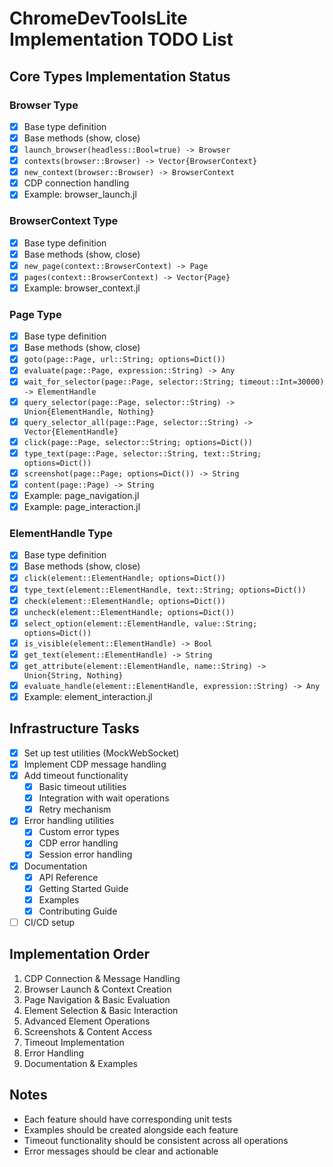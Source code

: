 # ChromeDevToolsLite Implementation TODO List

## Core Types Implementation Status

### Browser Type
- [x] Base type definition
- [x] Base methods (show, close)
- [x] `launch_browser(headless::Bool=true) -> Browser`
- [x] `contexts(browser::Browser) -> Vector{BrowserContext}`
- [x] `new_context(browser::Browser) -> BrowserContext`
- [x] CDP connection handling
- [x] Example: browser_launch.jl

### BrowserContext Type
- [x] Base type definition
- [x] Base methods (show, close)
- [x] `new_page(context::BrowserContext) -> Page`
- [x] `pages(context::BrowserContext) -> Vector{Page}`
- [x] Example: browser_context.jl

### Page Type
- [x] Base type definition
- [x] Base methods (show, close)
- [x] `goto(page::Page, url::String; options=Dict())`
- [x] `evaluate(page::Page, expression::String) -> Any`
- [x] `wait_for_selector(page::Page, selector::String; timeout::Int=30000) -> ElementHandle`
- [x] `query_selector(page::Page, selector::String) -> Union{ElementHandle, Nothing}`
- [x] `query_selector_all(page::Page, selector::String) -> Vector{ElementHandle}`
- [x] `click(page::Page, selector::String; options=Dict())`
- [x] `type_text(page::Page, selector::String, text::String; options=Dict())`
- [x] `screenshot(page::Page; options=Dict()) -> String`
- [x] `content(page::Page) -> String`
- [x] Example: page_navigation.jl
- [x] Example: page_interaction.jl

### ElementHandle Type
- [x] Base type definition
- [x] Base methods (show, close)
- [x] `click(element::ElementHandle; options=Dict())`
- [x] `type_text(element::ElementHandle, text::String; options=Dict())`
- [x] `check(element::ElementHandle; options=Dict())`
- [x] `uncheck(element::ElementHandle; options=Dict())`
- [x] `select_option(element::ElementHandle, value::String; options=Dict())`
- [x] `is_visible(element::ElementHandle) -> Bool`
- [x] `get_text(element::ElementHandle) -> String`
- [x] `get_attribute(element::ElementHandle, name::String) -> Union{String, Nothing}`
- [x] `evaluate_handle(element::ElementHandle, expression::String) -> Any`
- [x] Example: element_interaction.jl

## Infrastructure Tasks
- [x] Set up test utilities (MockWebSocket)
- [x] Implement CDP message handling
- [x] Add timeout functionality
    - [x] Basic timeout utilities
    - [x] Integration with wait operations
    - [x] Retry mechanism
- [x] Error handling utilities
    - [x] Custom error types
    - [x] CDP error handling
    - [x] Session error handling
- [x] Documentation
    - [x] API Reference
    - [x] Getting Started Guide
    - [x] Examples
    - [x] Contributing Guide
- [ ] CI/CD setup

## Implementation Order
1. CDP Connection & Message Handling
2. Browser Launch & Context Creation
3. Page Navigation & Basic Evaluation
4. Element Selection & Basic Interaction
5. Advanced Element Operations
6. Screenshots & Content Access
7. Timeout Implementation
8. Error Handling
9. Documentation & Examples

## Notes
- Each feature should have corresponding unit tests
- Examples should be created alongside each feature
- Timeout functionality should be consistent across all operations
- Error messages should be clear and actionable
